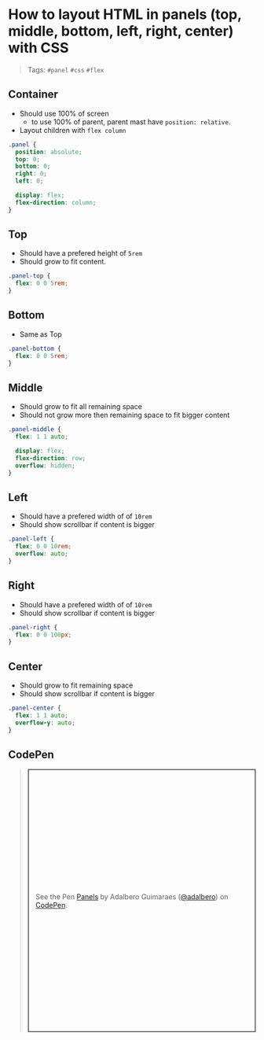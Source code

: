 # How to layout HTML in panels (top, middle, bottom, left, right, center) with CSS

> Tags: `#panel` `#css` `#flex`

## Container

- Should use 100% of screen
  - to use 100% of parent, parent mast have `position: relative`.
- Layout children with `flex column`

```css
.panel {
  position: absolute;
  top: 0;
  bottom: 0;
  right: 0;
  left: 0;

  display: flex;
  flex-direction: column;
}
```

## Top

- Should have a prefered height of `5rem`
- Should grow to fit content.

```css
.panel-top {
  flex: 0 0 5rem;
}
```

## Bottom

- Same as Top

```css
.panel-bottom {
  flex: 0 0 5rem;
}
```

## Middle

- Should grow to fit all remaining space
- Should not grow more then remaining space to fit bigger content

```css
.panel-middle {
  flex: 1 1 auto;

  display: flex;
  flex-direction: row;
  overflow: hidden;
}
```

## Left

- Should have a prefered width of of `10rem`
- Should show scrollbar if content is bigger

```css
.panel-left {
  flex: 0 0 10rem;
  overflow: auto;
}
```

## Right

- Should have a prefered width of of `10rem`
- Should show scrollbar if content is bigger

```css
.panel-right {
  flex: 0 0 100px;
}
```

## Center

- Should grow to fit remaining space
- Should show scrollbar if content is bigger

```css
.panel-center {
  flex: 1 1 auto;
  overflow-y: auto;
}
```

## CodePen

> <p class="codepen" data-height="535" data-theme-id="dark" data-default-tab="html,result" data-user="adalbero" data-slug-hash="mdWQVgb" data-preview="true" style="height: 535px; box-sizing: border-box; display: flex; align-items: center; justify-content: center; border: 2px solid; margin: 1em 0; padding: 1em;" data-pen-title="Panels">
>   <span>See the Pen <a href="https://codepen.io/adalbero/pen/mdWQVgb">
>   Panels</a> by Adalbero Guimaraes (<a href="https://codepen.io/adalbero">@adalbero</a>)
>   on <a href="https://codepen.io">CodePen</a>.</span>

</p>
<script async src="https://cpwebassets.codepen.io/assets/embed/ei.js"></script>
